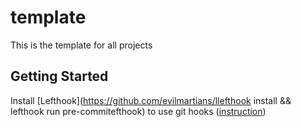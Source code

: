 # template

This is the template for all projects

## Getting Started

Install [Lefthook](https://github.com/evilmartians/llefthook install && lefthook run pre-commitefthook) to use git hooks ([instruction](https://github.com/evilmartians/lefthook/blob/master/docs/full_guide.md))
